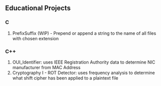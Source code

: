 ## Educational Projects

### C
1. PrefixSuffix (WIP) - Prepend or append a string to the name of all files with chosen extension

### C++
1. OUI_Identifier: uses IEEE Registration Authority data to determine NIC manufacturer from MAC Address
2. Cryptography I - ROT Detector: uses frequency analysis to determine what shift cipher has been applied to a plaintext file
